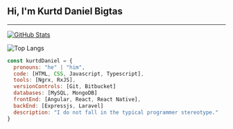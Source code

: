 ## Hi, I'm Kurtd Daniel Bigtas
***

[![GitHub Stats](https://gh-readme-profile.vercel.app/api?username=Kertsu)](https://github.com/Kertsu/github-readme-profile)

![Top Langs](https://github-readme-stats.vercel.app/api/top-langs/?username=Kertsu&layout=compact)

```javascript
const kurtdDaniel = {
  pronouns: "he" | "him",
  code: [HTML, CSS, Javascript, Typescript],
  tools: [Ngrx, RxJS],
  versionControls: [Git, Bitbucket]
  databases: [MySQL, MongoDB]
  frontEnd: [Angular, React, React Native],
  backEnd: [Expressjs, Laravel]
  description: "I do not fall in the typical programmer stereotype."
}
```